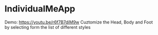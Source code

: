 # IndividualMeApp
Demo:
https://youtu.be/r6f7B7diM9w
Cuztomize the Head, Body and Foot by selecting form the list of different styles

